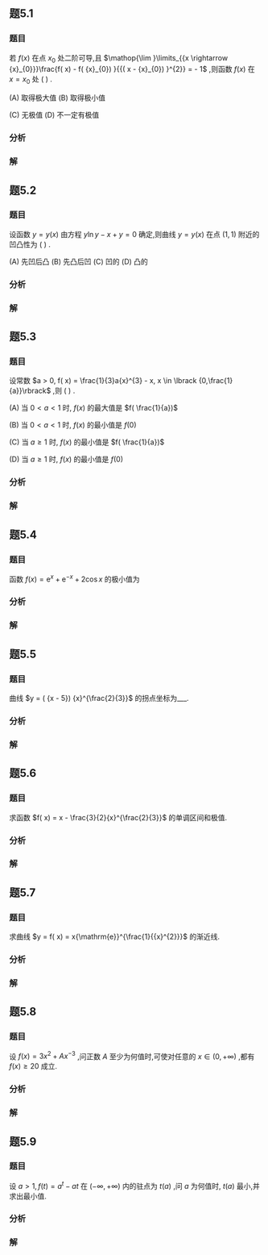 

## 题5.1
### 题目
若 $f( x)$ 在点 ${x}_{0}$ 处二阶可导,且 $\mathop{\lim }\limits_{{x \rightarrow  {x}_{0}}}\frac{f( x)  - f( {x}_{0}) }{{( x - {x}_{0}) }^{2}} =  - 1$ ,则函数 $f( x)$ 在 $x = {x}_{0}$ 处 ( ) .

(A) 取得极大值 (B) 取得极小值

(C) 无极值 (D) 不一定有极值
### 分析

### 解

## 题5.2
### 题目
设函数 $y = y( x)$ 由方程 $y\ln y - x + y = 0$ 确定,则曲线 $y = y( x)$ 在点 $( {1,1})$ 附近的凹凸性为 ( ) .

(A) 先凹后凸 (B) 先凸后凹 (C) 凹的 (D) 凸的
### 分析

### 解

## 题5.3
### 题目
设常数 $a > 0, f( x)  = \frac{1}{3}a{x}^{3} - x, x \in  \lbrack  {0,\frac{1}{a}}\rbrack$ ,则 ( ) .

(A) 当 $0 < a < 1$ 时, $f( x)$ 的最大值是 $f( \frac{1}{a})$

(B) 当 $0 < a < 1$ 时, $f( x)$ 的最小值是 $f( 0)$

(C) 当 $a \geq  1$ 时, $f( x)$ 的最小值是 $f( \frac{1}{a})$

(D) 当 $a \geq  1$ 时, $f( x)$ 的最小值是 $f( 0)$
### 分析

### 解

## 题5.4
### 题目
函数 $f( x)  = {\mathrm{e}}^{x} + {\mathrm{e}}^{-x} + 2\cos x$ 的极小值为
### 分析

### 解

## 题5.5
### 题目
曲线 $y = ( {x - 5}) {x}^{\frac{2}{3}}$ 的拐点坐标为___.
### 分析

### 解

## 题5.6
### 题目
求函数 $f( x)  = x - \frac{3}{2}{x}^{\frac{2}{3}}$ 的单调区间和极值.
### 分析

### 解

## 题5.7
### 题目
求曲线 $y = f( x)  = x{\mathrm{e}}^{\frac{1}{{x}^{2}}}$ 的渐近线.
### 分析

### 解

## 题5.8
### 题目
设 $f( x)  = 3{x}^{2} + A{x}^{-3}$ ,问正数 $A$ 至少为何值时,可使对任意的 $x \in  ( {0, + \infty })$ ,都有 $f( x)  \geq  {20}$ 成立.
### 分析

### 解

## 题5.9
### 题目
设 $a > 1, f( t)  = {a}^{t} - {at}$ 在 $( {-\infty , + \infty })$ 内的驻点为 $t( a)$ ,问 $a$ 为何值时, $t( a)$ 最小,并求出最小值.
### 分析

### 解
